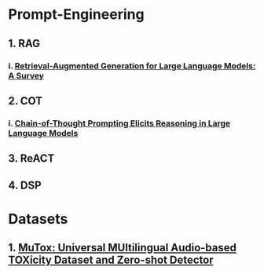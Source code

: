 #  Prompt-Engineering

## 1. RAG

### i. <a href="https://arxiv.org/pdf/2312.10997">Retrieval-Augmented Generation for Large Language Models: A Survey </a>


## 2. COT

### i. <a href="https://proceedings.neurips.cc/paper_files/paper/2022/file/9d5609613524ecf4f15af0f7b31abca4-Paper-Conference.pdf">Chain-of-Thought Prompting Elicits Reasoning in Large Language Models </a>



## 3. ReACT



## 4. DSP



# Datasets

## 1. <a href="https://arxiv.org/pdf/2401.05060">MuTox: Universal MUltilingual Audio-based TOXicity Dataset and Zero-shot Detector</a>

